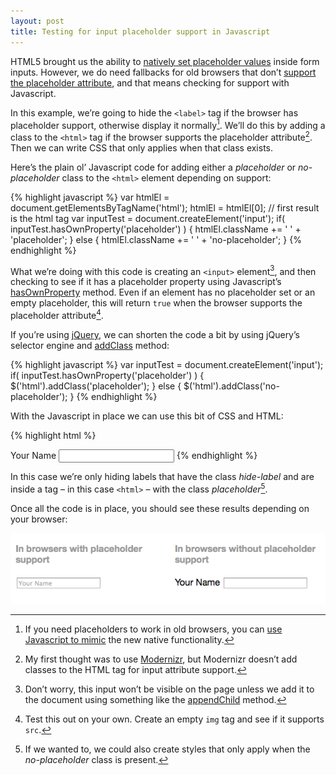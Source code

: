 ```yaml
---
layout: post
title: Testing for input placeholder support in Javascript
---
```

HTML5 brought us the ability to [natively set placeholder values](http://diveintohtml5.info/forms.html#placeholder) inside form inputs. However, we do need fallbacks for old browsers that don’t [support the placeholder attribute](http://caniuse.com/input-placeholder), and that means checking for support with Javascript.

In this example, we’re going to hide the `<label>` tag if the browser has placeholder support, otherwise display it normally[^natively]. We’ll do this by adding a class to the `<html>` tag if the browser supports the placeholder attribute[^modernizr]. Then we can write CSS that only applies when that class exists.

Here’s the plain ol’ Javascript code for adding either a *placeholder* or *no-placeholder* class to the  `<html>` element depending on support:

{% highlight javascript %}
var htmlEl = document.getElementsByTagName('html');
htmlEl = htmlEl[0]; // first result is the html tag
var inputTest = document.createElement('input');
if( inputTest.hasOwnProperty('placeholder') ) {
  htmlEl.className += ' ' + 'placeholder';
} else {
  htmlEl.className += ' ' + 'no-placeholder';
}
{% endhighlight %}

What we’re doing with this code is creating an `<input>` element[^notvisible], and then checking to see if it has a placeholder property using Javascript’s [hasOwnProperty](https://developer.mozilla.org/en-US/docs/Web/JavaScript/Reference/Global_Objects/Object/hasOwnProperty) method. Even if an element has no placeholder set or an empty placeholder, this will return `true` when the browser supports the placeholder attribute[^homework].

If you’re using [jQuery](http://jquery.com), we can shorten the code a bit by using jQuery’s selector engine and [addClass](http://api.jquery.com/addClass/) method:

{% highlight javascript %}
var inputTest = document.createElement('input');
if( inputTest.hasOwnProperty('placeholder') ) {
  $('html').addClass('placeholder');
} else {
  $('html').addClass('no-placeholder');
}
{% endhighlight %}

With the Javascript in place we can use this bit of CSS and HTML:

{% highlight html %}
<style>
  .placeholder .hide-label { display: none; }
</style>

<label class="hide-label" for="your-name">Your Name</label>
<input type="text" name="your-name" id="your-name">
{% endhighlight %}

In this case we’re only hiding labels that have the class *hide-label* and are inside a tag – in this case `<html>` – with the class *placeholder*[^options].

Once all the code is in place, you should see these results depending on your browser:

![Results](/blog/images/2014/06/placeholder-comparison.png)

[^natively]: If you need placeholders to work in old browsers, you can [use Javascript to mimic](https://github.com/mathiasbynens/jquery-placeholder) the new native functionality.

[^notvisible]: Don’t worry, this input won’t be visible on the page unless we add it to the document using something like the [appendChild](https://developer.mozilla.org/en-US/docs/Web/API/Node.appendChild) method.

[^modernizr]: My first thought was to use [Modernizr](http://modernizr.com/), but Modernizr doesn’t add classes to the HTML tag for input attribute support.

[^homework]: Test this out on your own. Create an empty `img` tag and see if it supports `src`.

[^options]: If we wanted to, we could also create styles that only apply when the *no-placeholder* class is present.
